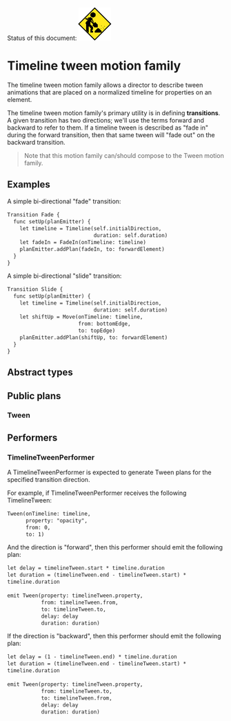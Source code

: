 Status of this document:
![](../../_assets/under-construction-flashing-barracade-animation.gif)

# Timeline tween motion family

The timeline tween motion family allows a director to describe tween animations that are placed on a normalized timeline for properties on an element.

The timeline tween motion family's primary utility is in defining **transitions**. A given transition has two directions; we'll use the terms forward and backward to refer to them. If a timeline tween is described as "fade in" during the forward transition, then that same tween will "fade out" on the backward transition.

> Note that this motion family can/should compose to the Tween motion family.

## Examples

A simple bi-directional "fade" transition:

    Transition Fade {
      func setUp(planEmitter) {
        let timeline = Timeline(self.initialDirection,
                                duration: self.duration)
        let fadeIn = FadeIn(onTimeline: timeline)
        planEmitter.addPlan(fadeIn, to: forwardElement)
      }
    }

A simple bi-directional "slide" transition:

    Transition Slide {
      func setUp(planEmitter) {
        let timeline = Timeline(self.initialDirection,
                                duration: self.duration)
        let shiftUp = Move(onTimeline: timeline,
                           from: bottomEdge,
                           to: topEdge)
        planEmitter.addPlan(shiftUp, to: forwardElement)
      }
    }

## Abstract types

## Public plans

### Tween

## Performers

### TimelineTweenPerformer

A TimelineTweenPerformer is expected to generate Tween plans for the specified transition direction.

For example, if TimelineTweenPerformer receives the following TimelineTween:

    Tween(onTimeline: timeline,
          property: "opacity",
          from: 0,
          to: 1)

And the direction is "forward", then this performer should emit the following plan:

    let delay = timelineTween.start * timeline.duration
    let duration = (timelineTween.end - timelineTween.start) * timeline.duration
    
    emit Tween(property: timelineTween.property,
               from: timelineTween.from,
               to: timelineTween.to,
               delay: delay
               duration: duration)

If the direction is "backward", then this performer should emit the following plan:

    let delay = (1 - timelineTween.end) * timeline.duration
    let duration = (timelineTween.end - timelineTween.start) * timeline.duration
    
    emit Tween(property: timelineTween.property,
               from: timelineTween.to,
               to: timelineTween.from,
               delay: delay
               duration: duration)

